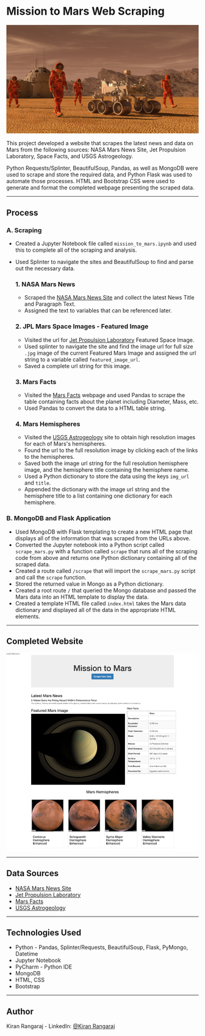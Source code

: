 # Mission to Mars Web Scraping

<p align="center">
  <img src="Images/mission_to_mars.png" width="600">
</p>

This project developed a website that scrapes the latest news and data on Mars from the following sources: NASA Mars News Site, Jet Propulsion Laboratory, Space Facts, and USGS Astrogeology.

Python Requests/Splinter, BeautifulSoup, Pandas, as well as MongoDB were used to scrape and store the required data, and Python Flask was used to automate those processes. HTML and Bootstrap CSS were used to generate and format the completed webpage presenting the scraped data.

---

## Process ##

### A. Scraping

* Created a Jupyter Notebook file called `mission_to_mars.ipynb` and used this to complete all of the scraping and analysis.
* Used Splinter to navigate the sites and BeautifulSoup to find and parse out the necessary data.

    ### 1. NASA Mars News

    * Scraped the [NASA Mars News Site](https://mars.nasa.gov/news/) and collect the latest News Title and Paragraph Text. 
    * Assigned the text to variables that can be referenced later.

    ### 2. JPL Mars Space Images - Featured Image

    * Visited the url for [Jet Propulsion Laboratory](https://www.jpl.nasa.gov/spaceimages/?search=&category=Mars) Featured Space Image.
    * Used splinter to navigate the site and find the image url for full size `.jpg` image of the current Featured Mars Image and assigned the url string to a variable called `featured_image_url`.
    * Saved a complete url string for this image.

    ### 3. Mars Facts

    * Visited the [Mars Facts](https://space-facts.com/mars/) webpage and used Pandas to scrape the table containing facts about the planet including Diameter, Mass, etc.
    * Used Pandas to convert the data to a HTML table string.

    ### 4. Mars Hemispheres

    * Visited the [USGS Astrogeology](https://astrogeology.usgs.gov/search/results?q=hemisphere+enhanced&k1=target&v1=Mars) site to obtain high resolution images for each of Mars's hemispheres.
    * Found the url to the full resolution image by clicking each of the links to the hemispheres.
    * Saved both the image url string for the full resolution hemisphere image, and the hemisphere title containing the hemisphere name. 
    * Used a Python dictionary to store the data using the keys `img_url` and `title`.
    * Appended the dictionary with the image url string and the hemisphere title to a list containing one dictionary for each hemisphere.


### B. MongoDB and Flask Application

* Used MongoDB with Flask templating to create a new HTML page that displays all of the information that was scraped from the URLs above.
* Converted the Jupyter notebook into a Python script called `scrape_mars.py` with a function called `scrape` that runs all of the scraping code from above and returns one Python dictionary containing all of the scraped data.
* Created a route called `/scrape` that will import the `scrape_mars.py` script and call the `scrape` function.
* Stored the returned value in Mongo as a Python dictionary.
* Created a root route `/` that queried the Mongo database and passed the Mars data into an HTML template to display the data.
* Created a template HTML file called `index.html` takes the Mars data dictionary and displayed all of the data in the appropriate HTML elements.

---

## Completed Website ##

<p align="center">
  <img src="Mission-to-Mars_screenshot.png" width="800">
</p>

---

## Data Sources ##
* [NASA Mars News Site](https://mars.nasa.gov/news/)
* [Jet Propulsion Laboratory](https://www.jpl.nasa.gov/spaceimages/?search=&category=Mars)
* [Mars Facts](https://space-facts.com/mars/)
* [USGS Astrogeology](https://astrogeology.usgs.gov/search/results?q=hemisphere+enhanced&k1=target&v1=Mars)

---

## Technologies Used ##
* Python - Pandas, Splinter/Requests, BeautifulSoup, Flask, PyMongo, Datetime
* Jupyter Notebook
* PyCharm - Python IDE
* MongoDB
* HTML, CSS
* Bootstrap

---

## Author ##
Kiran Rangaraj - LinkedIn: [@Kiran Rangaraj](https://www.linkedin.com/in/kiranrangaraj/)
